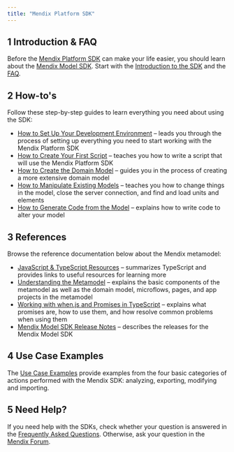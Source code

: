 ```yaml
---
title: "Mendix Platform SDK"
---
```


## 1 Introduction & FAQ

Before the [Mendix Platform SDK](https://apidocs.mendix.com/platformsdk/latest/) can make your life easier, you should learn about the [Mendix Model SDK](https://apidocs.mendix.com/modelsdk/latest/index.html). Start with the [Introduction to the SDK](sdk-intro) and the [FAQ](faq). 

## 2 How-to's

Follow these step-by-step guides to learn everything you need about using the SDK:

* [How to Set Up Your Development Environment](setting-up-your-development-environment) – leads you through the process of setting up everything you need to start working with the Mendix Platform SDK
* [How to Create Your First Script](creating-your-first-script) – teaches you how to write a script that will use the Mendix Platform SDK
* [How to Create the Domain Model](creating-the-domain-model) – guides you in the process of creating a more extensive domain model
* [How to Manipulate Existing Models](manipulating-existing-models) – teaches you how to change things in the model, close the server connection, and find and load units and elements
* [How to Generate Code from the Model](generating-code-from-the-model) – explains how to write code to alter your model

## 3 References

Browse the reference documentation below about the Mendix metamodel:

* [JavaScript & TypeScript Resources](javascript-typescript-resources) – summarizes TypeScript and provides links to useful resources for learning more
* [Understanding the Metamodel](understanding-the-metamodel) – explains the basic components of the metamodel as well as the domain model, microflows, pages, and app projects in the metamodel
* [Working with when.js and Promises in TypeScript](working-with-when.js-and-promises-in-typescript) – explains what promises are, how to use them, and how resolve common problems when using them
* [Mendix Model SDK Release Notes](/releasenotes/sdk/model-sdk) – describes the releases for the Mendix Model SDK

## 4 Use Case Examples

The [Use Case Examples](use-case-examples) provide examples from the four basic categories of actions performed with the Mendix SDK: analyzing, exporting, modifying and importing.

## 5 Need Help?

If you need help with the SDKs, check whether your question is answered in the [Frequently Asked Questions](faq). Otherwise, ask your question in the [Mendix Forum](https://forum.mendixcloud.com/index4.html). 
